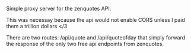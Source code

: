  Simple proxy server for the zenquotes API.
 
 This was necessay because the api would not enable CORS unless I paid them a trillion dollars </3
 
 There are two routes: /api/quote and /api/quoteofday that simply forward the response of the only
 two free api endpoints from zenquotes.